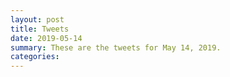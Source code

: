 ```yaml
---
layout: post
title: Tweets
date: 2019-05-14
summary: These are the tweets for May 14, 2019.
categories:
---
```


